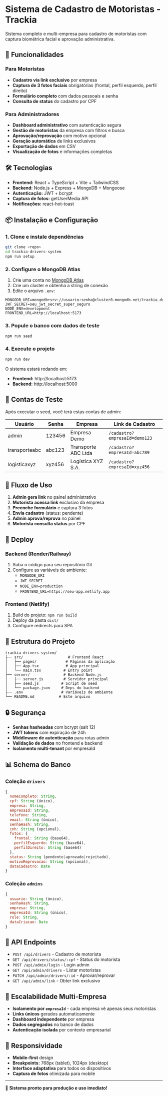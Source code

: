 # Sistema de Cadastro de Motoristas - Trackia

Sistema completo e multi-empresa para cadastro de motoristas com captura biométrica facial e aprovação administrativa.

## 🚀 Funcionalidades

### Para Motoristas
- **Cadastro via link exclusivo** por empresa
- **Captura de 3 fotos faciais** obrigatórias (frontal, perfil esquerdo, perfil direito)
- **Formulário completo** com dados pessoais e senha
- **Consulta de status** do cadastro por CPF

### Para Administradores
- **Dashboard administrativo** com autenticação segura
- **Gestão de motoristas** da empresa com filtros e busca
- **Aprovação/reprovação** com motivo opcional
- **Geração automática** de links exclusivos
- **Exportação de dados** em CSV
- **Visualização de fotos** e informações completas

## 🛠️ Tecnologias

- **Frontend:** React + TypeScript + Vite + TailwindCSS
- **Backend:** Node.js + Express + MongoDB + Mongoose
- **Autenticação:** JWT + bcrypt
- **Captura de fotos:** getUserMedia API
- **Notificações:** react-hot-toast

## 📦 Instalação e Configuração

### 1. Clone e instale dependências
```bash
git clone <repo>
cd trackia-drivers-system
npm run setup
```

### 2. Configure o MongoDB Atlas
1. Crie uma conta no [MongoDB Atlas](https://www.mongodb.com/atlas)
2. Crie um cluster e obtenha a string de conexão
3. Edite o arquivo `.env`:

```env
MONGODB_URI=mongodb+srv://usuario:senha@cluster0.mongodb.net/trackia_drivers
JWT_SECRET=seu_jwt_secret_super_seguro
NODE_ENV=development
FRONTEND_URL=http://localhost:5173
```

### 3. Popule o banco com dados de teste
```bash
npm run seed
```

### 4. Execute o projeto
```bash
npm run dev
```

O sistema estará rodando em:
- **Frontend:** http://localhost:5173
- **Backend:** http://localhost:5000

## 👥 Contas de Teste

Após executar o seed, você terá estas contas de admin:

| Usuário | Senha | Empresa | Link de Cadastro |
|---------|-------|---------|------------------|
| admin | 123456 | Empresa Demo | `/cadastro?empresaId=demo123` |
| transporteabc | abc123 | Transporte ABC Ltda | `/cadastro?empresaId=abc789` |
| logisticaxyz | xyz456 | Logística XYZ S.A. | `/cadastro?empresaId=xyz456` |

## 🔗 Fluxo de Uso

1. **Admin gera link** no painel administrativo
2. **Motorista acessa link** exclusivo da empresa
3. **Preenche formulário** e captura 3 fotos
4. **Envia cadastro** (status: pendente)
5. **Admin aprova/reprova** no painel
6. **Motorista consulta status** por CPF

## 🚀 Deploy

### Backend (Render/Railway)
1. Suba o código para seu repositório Git
2. Configure as variáveis de ambiente:
   - `MONGODB_URI`
   - `JWT_SECRET` 
   - `NODE_ENV=production`
   - `FRONTEND_URL=https://seu-app.netlify.app`

### Frontend (Netlify)
1. Build do projeto: `npm run build`
2. Deploy da pasta `dist/`
3. Configure redirects para SPA

## 📁 Estrutura do Projeto

```
trackia-drivers-system/
├── src/                    # Frontend React
│   ├── pages/             # Páginas da aplicação
│   ├── App.tsx            # App principal
│   └── main.tsx          # Entry point
├── server/               # Backend Node.js
│   ├── server.js         # Servidor principal
│   ├── seed.js          # Script de seed
│   └── package.json     # Deps do backend
├── .env                 # Variáveis de ambiente
└── README.md           # Este arquivo
```

## 🔒 Segurança

- **Senhas hasheadas** com bcrypt (salt 12)
- **JWT tokens** com expiração de 24h
- **Middleware de autenticação** para rotas admin
- **Validação de dados** no frontend e backend
- **Isolamento multi-tenant** por empresaId

## 📊 Schema do Banco

### Coleção `drivers`
```javascript
{
  nomeCompleto: String,
  cpf: String (único),
  empresa: String,
  empresaId: String,
  telefone: String,
  email: String (único),
  senhaHash: String,
  cnh: String (opcional),
  fotos: {
    frontal: String (base64),
    perfilEsquerdo: String (base64),
    perfilDireito: String (base64)
  },
  status: String (pendente|aprovado|rejeitado),
  motivoReprovacao: String (opcional),
  dataCadastro: Date
}
```

### Coleção `admins`
```javascript
{
  usuario: String (único),
  senhaHash: String,
  empresa: String,
  empresaId: String (único),
  role: String,
  dataCriacao: Date
}
```

## 📡 API Endpoints

- `POST /api/drivers` - Cadastro de motorista
- `GET /api/drivers/status/:cpf` - Status do motorista
- `POST /api/admin/login` - Login admin
- `GET /api/admin/drivers` - Listar motoristas
- `PATCH /api/admin/drivers/:id` - Aprovar/reprovar
- `GET /api/admin/link` - Obter link exclusivo

## 🎯 Escalabilidade Multi-Empresa

- **Isolamento por `empresaId`** - cada empresa vê apenas seus motoristas
- **Links únicos** gerados automaticamente
- **Dashboard independente** por empresa
- **Dados segregados** no banco de dados
- **Autenticação isolada** por contexto empresarial

## 📱 Responsividade

- **Mobile-first** design
- **Breakpoints:** 768px (tablet), 1024px (desktop)
- **Interface adaptativa** para todos os dispositivos
- **Captura de fotos** otimizada para mobile

---

🎉 **Sistema pronto para produção e uso imediato!**